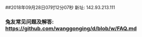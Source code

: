 ##2018年09月28日07时12分07秒 新址: 142.93.213.111
### 兔友常见问题及解答: https://github.com/wanggonging/d/blob/w/FAQ.md
